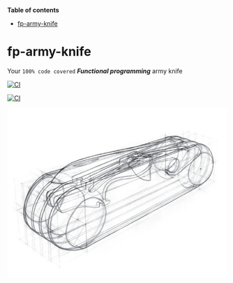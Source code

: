 <!-- START doctoc generated TOC please keep comment here to allow auto update -->
<!-- DON'T EDIT THIS SECTION, INSTEAD RE-RUN doctoc TO UPDATE -->
**Table of contents**

- [fp-army-knife](#fp-army-knife)

<!-- END doctoc generated TOC please keep comment here to allow auto update -->

# fp-army-knife
Your `100% code covered` ***Functional programming*** army knife 

[![CI](https://github.com/nrdlab/fp-army-knife/actions/workflows/ci.yml/badge.svg?branch=master)](https://github.com/nrdlab/fp-army-knife/actions/workflows/ci.yml)

[![CI](https://github.com/nrdlab/fp-army-knife/actions/workflows/ci.yml/badge.svg?branch=master&event=issues)](https://github.com/nrdlab/fp-army-knife/actions/workflows/ci.yml)

![alt text](./cover.jpeg "title")